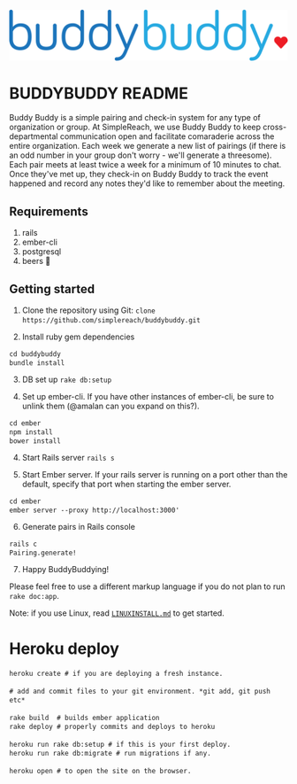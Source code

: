 ![Alt text](/ember/app/styles/images/logo.png?raw=true "Buddy Buddy Logo")


# BUDDYBUDDY README
Buddy Buddy is a simple pairing and check-in system for any type of organization or group. At SimpleReach, we use Buddy Buddy to keep cross-departmental communication open and facilitate comaraderie across the entire organization. Each week we generate a new list of pairings (if there is an odd number in your group don't worry - we'll generate a threesome). Each pair meets at least twice a week for a minimum of 10 minutes to chat. Once they've met up, they check-in on Buddy Buddy to track the event happened and record any notes they'd like to remember about the meeting.

## Requirements
1. rails
2. ember-cli
3. postgresql
4. beers :beers:

## Getting started
1. Clone the repository using Git:
`clone https://github.com/simplereach/buddybuddy.git`

2. Install ruby gem dependencies
```
cd buddybuddy
bundle install
```

3. DB set up
`rake db:setup`

4. Set up ember-cli. If you have other instances of ember-cli, be sure to unlink them (@amalan can you expand on this?).
```
cd ember
npm install
bower install
```

4. Start Rails server
`rails s`

5. Start Ember server. If your rails server is running on a port other than the default, specify that port when starting the ember server.
```
cd ember
ember server --proxy http://localhost:3000'
```

6. Generate pairs in Rails console
```
rails c
Pairing.generate!
```

7. Happy BuddyBuddying!

Please feel free to use a different markup language if you do not plan to run
`rake doc:app`.

Note: if you use Linux, read [`LINUXINSTALL.md`](LINUXINSTALL.md) to get started.


# Heroku deploy
```
heroku create # if you are deploying a fresh instance.

# add and commit files to your git environment. *git add, git push etc*

rake build  # builds ember application
rake deploy # properly commits and deploys to heroku

heroku run rake db:setup # if this is your first deploy.
heroku run rake db:migrate # run migrations if any.

heroku open # to open the site on the browser.
```
